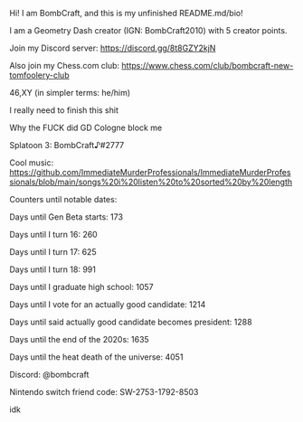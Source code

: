 Hi! I am BombCraft, and this is my unfinished README.md/bio!

I am a Geometry Dash creator (IGN: BombCraft2010) with 5 creator points.

Join my Discord server: https://discord.gg/8t8GZY2kjN

Also join my Chess.com club: https://www.chess.com/club/bombcraft-new-tomfoolery-club

46,XY (in simpler terms: he/him)

I really need to finish this shit

Why the FUCK did GD Cologne block me

Splatoon 3: BombCraft♪#2777

Cool music: https://github.com/ImmediateMurderProfessionals/ImmediateMurderProfessionals/blob/main/songs%20i%20listen%20to%20sorted%20by%20length

Counters until notable dates:

Days until Gen Beta starts: 173

Days until I turn 16: 260

Days until I turn 17: 625

Days until I turn 18: 991

Days until I graduate high school: 1057

Days until I vote for an actually good candidate: 1214

Days until said actually good candidate becomes president: 1288

Days until the end of the 2020s: 1635

Days until the heat death of the universe: 4051

Discord: @bombcraft

Nintendo switch friend code: SW-2753-1792-8503

idk
